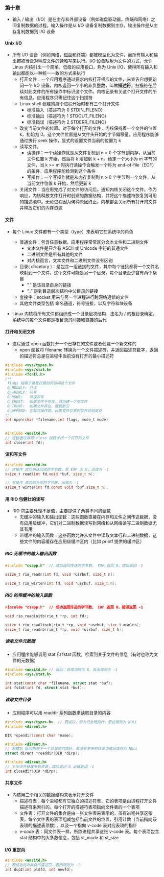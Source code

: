 ### 第十章

* 输入 / 输出（I/O）是在主存和外部设备（例如磁盘驱动器，终端和网络）之间复制数据的过程。输入操作是从 I/O 设备复制数据到主存，输出操作是从主存复制数据到 I/O 设备

#### Unix I/O

* 所有 I/O 设备（例如网络，磁盘和终端）都被模型化为文件，而所有输入和输出都被当做对响应文件的读和写来执行。I/O 设备映射为文件的方式，允许 Linux 内核引出一个简单，低级的应用接口，称为 Unix I/O，使得所有输入和输出都能以一种统一一致的方式来执行
  * 打开文件：一个应用程序通过要求内核打开相应的文件，来宣告它想要访问一个 I/O 设备。内核返回一个小的非负整数，叫做**描述符**，扫描符在后续对此文件的所有操作中标识这个文件。内核记录有关这个打开文件的所有信息。应用程序只需记住这个扫描符
  * Linux shell 创建的每个进程开始时都有三个打开文件
    * 标准输入（描述符为 0	STDIN_FILENO）
    * 标准输出（描述符为 1    STDOUT_FILENO）
    * 标准错误（描述符为 2    STDERR_FILENO）
  * 改变当前文件的位置。对于每个打开的文件，内核保持着一个文件的位置 k，初始为 0。这个文件位置是从文件头开始的字节偏移量。应用程序能够通过执行 seek 操作，显式的设置文件当前的位置为 k
  * 读写文件。
    * 读操作：一个读操作就是从文件复制到 n > 0 个字节到内存，从当前文件位置 k 开始，然后将 k 增加到 k + n。给定一个大小为 m 字节的文件，当 k >= m 时执行读操作会触发一个称为 end-of-file（EOF）的条件，应用程序能检测到这个条件
    * 写操作：一个写操作就是从内存复制到 n > 0 个字节到一个文件，从当前文件位置 k 开始，然后更新 k
  * 关闭文件：当应用完成了对文件的访问后，通知内核关闭这个文件。作为响应，内核释放文件打开时创建的数据结构，并将这个描述符恢复到可用的描述池中。无论进程因为何种原因终止，内核都会关闭所有打开的文件并释放它们的内存资源

#### 文件

* 每个 Linux 文件都有一个类型（type）来表明它在系统中的角色
  * 普通文件：包含任意数据。应用程序常常区分文本文件和二进制文件
    * 文本文件是只含有 ASCII 或 Unicode 字符的普通文件
    * 二进制文件是所有其他的文件
    * 对内核而言，文本文件和二进制文件没有区别
  * 目录( dircetory )：是包含一组链接的文件，其中每个链接都将一个文件名映射到一个文件，这个文件可能是另一个目录，每个目录至少含有两个条目
    * “.” 是该目录自身的链接
    * “..” 是到目录层次结构中父目录的链接
  * 套接字：socket 用来与另一个进程进行跨网络通信的文件
  * 其他文件类型包括 命名通道，符号链接，以及字符和块设备

* Linux 内核将所有文件都组织成一个目录层次结构，由名为 / 的根目录确定，系统中的每个文件都是根目录的间接和直接的后代

#### 打开和关闭文件

* 进程通过 open 函数打开一个已存在的文件或者创建一个新文件的
  * open 函数将 filename 转换为一个文件描述符，并返回描述符数字，返回的描述符总是在进程中当前没有打开的最小描述符

```c
#include <sys/types.h>
#include <sys/stat.h>
#include <fcntl.h>
/**
 flags 指明了进程打算如何访问这个文件
 O_RDONLY: 只读
 O_WRONLY: 只写
 O_RDWR:   可读可写
 O_CREAT:  如果文件不存在，就创建一个空文件
 O_TRUNC:  如果文件存在，就截断它
 O_APPEND: 在每次操作前，设置文件位置到文件的结尾处
*/
int open(char *filename,int flags, mode_t mode)
  
  
#include <unsitd.h>
// 进程通过调用 close 函数关闭一个打开的文件
int close(int fd);
```

#### 读和写文件

```c
#include <unsitd.h>
// 读操作 成功则返回读的字节数，若 EOF 为 0，出错为 -1
ssize_t read(int fd,void *buf, size_t n);

// 写操作 成功则为写的字节数，出错为 -1
ssize_t wirte(int fd,const void *buf,size_t n);
```

#### 用 RIO 包健壮的读写

* RIO 包主要处理不足值，主要提供了两类不同的函数
  * 无缓冲的输入和输出函数：这些函数直接在内存和文件之间传送数据，没有应用级缓冲，它们对二进制数据读写到网络和从网络读写二进制数据尤其有用
  * 带缓冲的输入函数：这些函数允许从文件中读取文本行和二进制数据，这些文件的内容缓存在应用级缓冲区内（比如 printf 提供的缓冲区）

##### RIO 无缓冲的输入输出函数

```c
#include "csapp.h" 	// 成功返回传送的字节数， EOF 返回 0，错误返回 -1

ssize_t rio_readn(int fd, void *usrbuf, size_t n):

ssize_t rio_wirten(int fd, void *usrbuf, size_t n);
```

##### RIO 的带缓冲的输入函数

```c
#inculde "csapp.h" 	// 成功返回传送的字节数， EOF 返回 0，错误返回 -1

void rio_readinitb(rio_t *rp, int fd);

ssize_t rio_readlineb(rio_t *rp, void *usrbuf, size_t maxlen);
ssize_t rio_readnb(rio_t *rp, void *usrbuf, size_t h);
```

##### 读取文件元数据

* 应用程序能够调用 stat 和 fstat 函数，检索到关于文件的信息（有时也称为文件的元数据）

```c
#include <unsitd.h>	// 返回：若成功则为 0，若出错则为 -1
#include <sys/stat.h>

int stat(const char *filename, struct stat *buf);
int fstat(int fd, struct stat *buf);
```

##### 读取文件目录

* 应用程序可以用 readdir 系列函数来读取目录的内容

```c
#include <sys/types.h>	// 若成功，则为行处理指针，若出错则为 NULL
#include <dirent.h>

DIR *opendir(const char *name);

#include <dirent.h>
// 若成功 返回指向下一个目录项的指针，若没有更多的目录项或出错则为 NULL
struct dirent *readdir(DIR *dirp);

#include <dirent.h>
// 关闭流并释放所有资源，成功返回 0 出错返回 -1
int closedir(DIR *dirp);
```

#### 共享文件

* 内核用三个相关的数据结构来表示打开文件
  * 描述符表：每个进程都有它独立的描述符表，它的表项是由进程打开文件描述符来索引的。每个打开的描述符表项指向文件表的一个表项
  * 文件表：打开文件的集合是由一张文件表来表示的，虽有进程共享这张表，每个文件表的表项组成包括当前文件的位置，引用计数（当前指向该表项的描述表项数），以及一个指向 v-code 表对应表项的指针
  * v-code 表：同文件表一样，所欲进程共享这张 v-code 表。每个表项包含 stat 结构中的大多数信息，包括 st_mode 和 st_size

#### I/O 重定向

```c
#include <unsitd.h>
// 若成功则为非负的描述符，若出错则为 -1
int dup2(int oldfd, int newfd);
```


